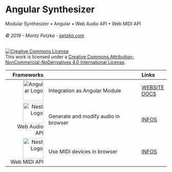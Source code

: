 # Angular Synthesizer
Modular Synthesizer • Angular • Web Audio API • Web MIDI API 
###### *© 2019 - Moritz Petzka - [petzka.com](https://petzka.com/)*
<a rel="license" href="http://creativecommons.org/licenses/by-nc-nd/4.0/"><img alt="Creative Commons License" style="border-width:0" src="https://i.creativecommons.org/l/by-nc-nd/4.0/88x31.png" /></a><br />This work is licensed under a <a rel="license" href="http://creativecommons.org/licenses/by-nc-nd/4.0/">Creative Commons Attribution-NonCommercial-NoDerivatives 4.0 International License</a>.

| Frameworks |  | Links |
|    ---:| :---          | :---         |
| <img src="https://angular.io/assets/images/logos/angular/angular.svg" height="64"  alt="Angular Logo" /> | Integration as Angular Module | [WEBSITE](https://angular.io) <br> [DOCS](https://angular.io/docs)|
| <img src="https://upload.wikimedia.org/wikipedia/commons/thumb/e/ed/W3C%C2%AE_Icon.svg/1200px-W3C%C2%AE_Icon.svg.png" height="64" alt="Nest Logo" /><br> Web Audio API | Generate and modify audio in browser | [INFOS](https://www.w3.org/TR/webaudio/)|
| <img src="https://upload.wikimedia.org/wikipedia/commons/thumb/e/ed/W3C%C2%AE_Icon.svg/1200px-W3C%C2%AE_Icon.svg.png" height="64" alt="Nest Logo" /><br> Web MIDI API | Use MIDI devices in browser | [INFOS](https://www.w3.org/TR/webaudio/)|

